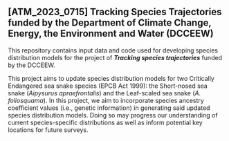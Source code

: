 ## [ATM_2023_0715] Tracking Species Trajectories funded by the Department of Climate Change, Energy, the Environment and Water (DCCEEW)

This repository contains input data and code used for developing species distribution models for the project of <i><b>Tracking species trajectories</i></b> funded by the DCCEEW. 

This project aims to update species distribution models for two Critically Endangered sea snake species (EPCB Act 1999): the Short-nosed sea snake (<i>Aipysurus apraefrontalis</i>) and the Leaf-scaled sea snake (<i>A. foliosquama</i>). In this project, we aim to incorporate species ancestry coefficient values (i.e., genetic information) in generating said updated species distribution models. Doing so may progress our understanding of current species-specific distributions as well as inform potential key locations for future surveys.
